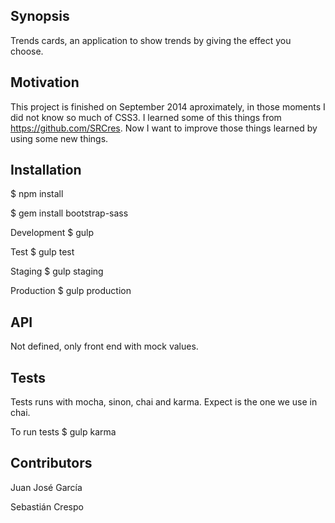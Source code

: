 ## Synopsis

Trends cards, an application to show trends by giving the effect you choose.

## Motivation

This project is finished on September 2014 aproximately, in those moments I did not know so much of CSS3. I learned some of this things from https://github.com/SRCres.
Now I want to improve those things learned by using some new things.

## Installation

$ npm install

$ gem install bootstrap-sass

Development
$ gulp

Test
$ gulp test

Staging
$ gulp staging

Production
$ gulp production

## API

Not defined, only front end with mock values.

## Tests

Tests runs with mocha, sinon, chai and karma. Expect is the one we use in chai.

To run tests
$ gulp karma

## Contributors

Juan José García

Sebastián Crespo
